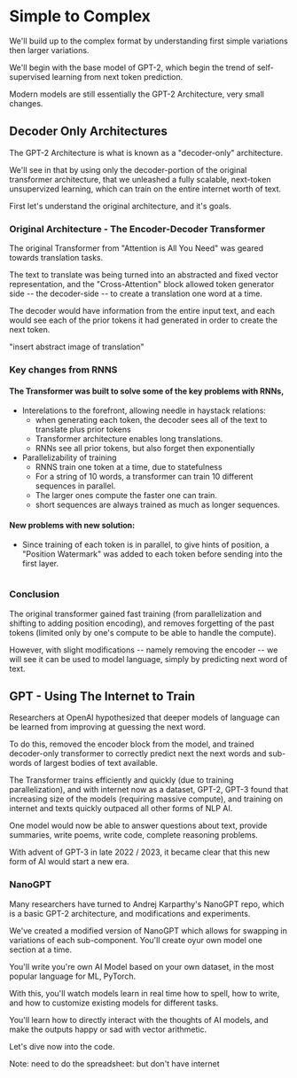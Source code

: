# Simple to Complex

We'll build up to the complex format by understanding first simple variations
then larger variations.

We'll begin with the base model of GPT-2, which begin the trend of
self-supervised learning from next token prediction.

Modern models are still essentially the GPT-2 Architecture, very small changes.

## Decoder Only Architectures

The GPT-2 Architecture is what is known as a "decoder-only" architecture.

We'll see in that by using only the decoder-portion of the original transformer
architecture, that we unleashed a fully scalable, next-token unsupervized
learning, which can train on the entire internet worth of text.

First let's understand the original architecture, and it's goals.

### Original Architecture - The Encoder-Decoder Transformer

The original Transformer from "Attention is All You Need" was geared towards
translation tasks.

The text to translate was being turned into an abstracted and fixed vector
representation, and the "Cross-Attention" block allowed token generator side --
the decoder-side -- to create a translation one word at a time.

The decoder would have information from the entire input text, and each would
see each of the prior tokens it had generated in order to create the next token.

"insert abstract image of translation"

### Key changes from RNNS

#### The Transformer was built to solve some of the key problems with RNNs, 
- Interelations to the forefront, allowing needle in haystack relations:
  - when generating each token, the decoder sees all of the text to translate plus prior tokens
  - Transformer architecture enables long translations.
  - RNNs see all prior tokens, but also forget then exponentially
- Parallelizability of training
  - RNNS train one token at a time, due to statefulness
  - For a string of 10 words, a transformer can train 10 different sequences in parallel.
  - The larger ones compute the faster one can train.
  - short sequences are always trained as much as longer sequences.

#### New problems with new solution:
  - Since training of each token is in parallel, to give hints of position, a "Position Watermark" was added to each token before sending into the first layer.

<image of watermark>

### Conclusion

The original transformer gained fast training (from parallelization and
shifting to adding position encoding), and removes forgetting of the past
tokens (limited only by one's compute to be able to handle the compute).

However, with slight modifications -- namely removing the encoder -- we will
see it can be used to model language, simply by predicting next word of text.

## GPT - Using The Internet to Train

Researchers at OpenAI hypothesized that deeper models of language can be
learned from improving at guessing the next word.

To do this, removed the encoder block from the model, and trained decoder-only
transformer to correctly predict next the next words and sub-words of largest
bodies of text available.

The Transformer trains efficiently and quickly (due to training
parallelization), and with internet now as a dataset, GPT-2, GPT-3 found that
increasing size of the models (requiring massive compute), and training on
internet and texts quickly outpaced all other forms of NLP AI.

One model would now be able to answer questions about text, provide summaries,
write poems, write code, complete reasoning problems.

With advent of GPT-3 in late 2022 / 2023, it became clear that this new form of
AI would start a new era.

### NanoGPT

Many researchers have turned to Andrej Karparthy's NanoGPT repo, which is a
basic GPT-2 architecture, and modifications and experiments.

We've created a modified version of NanoGPT which allows for swapping in variations of each sub-component.
You'll create  oyur own model one section at a time.

You'll write you're own AI Model based on your own dataset, in the most popular language for ML, PyTorch.

With this, you'll watch models learn in real time how to spell, how to write,
and how to customize existing models for different tasks.

You'll learn how to directly interact with the thoughts of AI models, and make
the outputs happy or sad with vector arithmetic.

Let's dive now into the code.


Note: need to do the spreadsheet: but don't have internet


